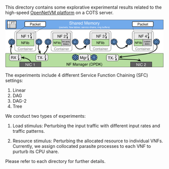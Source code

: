 This directory contains some explorative experimental results related to the high-speed [OpenNetVM platform](https://github.com/sdnfv/openNetVM) on a COTS server. 

![fishy](netvm-arch.png)


The experiments include 4 different Service Function Chaining (SFC) settings:

1. Linear 
2. DAG 
3. DAG-2
4. Tree

We conduct two types of experiments:

1. Load stimulus: Perturbing the input traffic with different input rates and traffic patterns. 

2. Resource stimulus: Perturbing the allocated resource to individual VNFs. Currently, we assign collocated parasite processes to each VNF to purturb its CPU share. 

Please refer to each directory for further details. 
